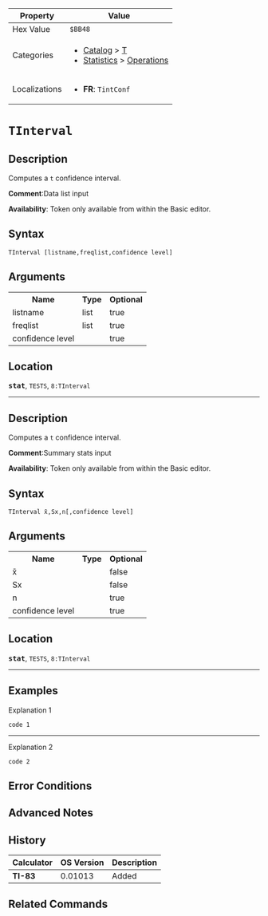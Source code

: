 | Property      | Value |
|---------------|-------|
| Hex Value     | `$BB48`|
| Categories    | <ul><li>[Catalog](<../categories/Catalog.md>) > [T](<../categories/Catalog.md#T>)</li><li>[Statistics](<../categories/Statistics.md>) > [Operations](<../categories/Statistics.md#Operations>)</li></ul> |
| Localizations | <ul><li><b>FR</b>: `TintConf `</li></ul> |

# `TInterval `

## Description
Computes a `t` confidence interval.

<b>Comment</b>:Data list input

<b>Availability</b>: Token only available from within the Basic editor.

## Syntax
`TInterval [listname,freqlist,confidence level]`

## Arguments
<table>
<tr><th>Name</th><th>Type</th><th>Optional</th></tr>

<tr><td>listname</td><td>list</td><td>true</td></tr>

<tr><td>freqlist</td><td>list</td><td>true</td></tr>

<tr><td>confidence level</td><td></td><td>true</td></tr>

</table>

## Location
<tt><kbd><b>stat</b></kbd></tt>, `TESTS`, `8:TInterval`
<hr>

## Description
Computes a `t` confidence interval.

<b>Comment</b>:Summary stats input

<b>Availability</b>: Token only available from within the Basic editor.

## Syntax
`TInterval x̄,Sx,n[,confidence level]`

## Arguments
<table>
<tr><th>Name</th><th>Type</th><th>Optional</th></tr>

<tr><td>x̄</td><td></td><td>false</td></tr>

<tr><td>Sx</td><td></td><td>false</td></tr>

<tr><td>n</td><td></td><td>true</td></tr>

<tr><td>confidence level</td><td></td><td>true</td></tr>

</table>

## Location
<tt><kbd><b>stat</b></kbd></tt>, `TESTS`, `8:TInterval`
<hr>

## Examples

Explanation 1
```ti-basic
code 1
```
---
Explanation 2
```ti-basic
code 2
```

## Error Conditions


## Advanced Notes


## History
| Calculator | OS Version | Description |
|------------|------------|-------------|
| <b>TI-83</b> | 0.01013 | Added |

## Related Commands


